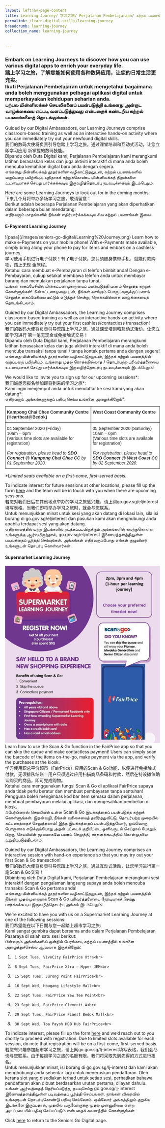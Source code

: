 ```yaml
---
layout: leftnav-page-content
title: Learning Journey/ 学习之旅/ Perjalanan Pembelajaraan/ கற்றல் பயணங்கள்
permalink: /learn-digital-skills/learning-journey
breadcrumb: learning-journey
collection_name: learning-journey


---
```

<h3>Embark on Learning Journeys to discover how you can use various digital apps to enrich your everyday life.<br>
踏上学习之旅，了解您能如何使用各种数码应用，让您的日常生活更充实。<br>
Ikuti Perjalanan Pembelajaran untuk mengetahui bagaimana anda boleh menggunakan pelbagai aplikasi digital untuk memperkayakan kehidupan seharian anda.<br>
பற்பல மின்னிலக்கச் செயலிகளைப் பயன்படுத்தி உங்களது அன்றாட வாழ்க்கையை எப்படி வளப்படுத்துவது என்பதைக் கண்டறிய கற்றல் பயணங்களைத் தொடங்குங்கள்.</h3>

Guided by our Digital Ambassadors, our Learning Journeys comprise classroom-based training as well as an interactive hands-on activity where you can immediately try out your newfound digital skills.<br>
我们的数码大使将负责引导您踏上学习之旅，通过课堂培训和互动式活动，让您立即学习应用
新掌握的数码技能。<br>
Dipandu oleh Duta Digital kami, Perjalanan Pembelajaran kami merangkumi latihan berasaskan kelas
dan juga aktiviti interaktif di mana anda boleh mencuba kemahiran digital baru anda dengan segera.<br>
எங்களது மின்னிலக்கத் தூதர்களின் வழிகாட்டுதலுடன், கற்றல் பயணங்களில் வகுப்பறை பயிற்சியும், புதிதாகக்
கற்றுக்கொண்ட மின்னிலக்கத் திறன்களை உடனடியாகச் செய்து பார்க்கக்கூடிய இருவழித்தொடர்பு
நடவடிக்கையும் இடம்பெறும்.<br>

Here are some Learning Journeys to look out for in the coming months:<br>
下来几个月将举办多场学习之旅，敬请留意：<br>
Berikut adalah beberapa Perjalanan Pembelajaran yang akan diperhatikan dalam beberapa bulan
mendatang:<br>
எதிர்வரும் மாதங்களில் நீங்கள் எதிர்பார்க்கக்கூடிய சில கற்றல் பயணங்கள் இவை:<br>

<h4>E-Payment Learning Journey</h4>
![pasa](/images/seniors-go-digital/Learning%20Journey.png)
Learn how to make e-Payments on your mobile phone! With e-Payments made available, simply bring along your phone to pay for items and embark on a cashless journey.<br>
学习使用手机进行电子付款！有了电子付款，您只须随身携带手机，就能付款购物，踏上无现
金旅程。<br>
Ketahui cara membuat e-Pembayaran di telefon bimbit anda! Dengan e-Pembayaran, cukup setakat
membawa telefon anda untuk membayar barang dan memulakan perjalanan tanpa tunai.<br>
உங்கள் கைப்பேசியில் மின்கட்டணமுறையைப் பயன்படுத்தி பணம் செலுத்த கற்றுக் கொள்ளுங்கள்!
மின்கட்டணமுறையுடன், நீங்கள் வாங்கும் பொருட்களுக்குப் பணம் செலுத்த கைப்பேசியை மட்டும் எடுத்துச்
சென்று, ரொக்கமில்லாத வாழ்க்கையைத் தொடங்கிடலாம்.<br>
  
Guided by our Digital Ambassadors, the Learning Journey comprises classroom-based training as well as an interactive hands-on activity where you can immediately try out your first cashless/contactless transaction!<br>
我们的数码大使将负责引导您踏上学习之旅，通过课堂培训和互动式活动，让您立即学习进行
第一笔无现金或免接触式交易！<br>
Dipandu oleh Duta Digital kami, Perjalanan Pembelajaran merangkumi latihan berasaskan kelas dan
juga aktiviti interaktif di mana anda boleh mencuba transaksi tanpa tunai / tanpa kontak pertama
anda dengan segera!<br>
எங்களது மின்னிலக்கத் தூதர்களின் வழிகாட்டுதலுடன், இந்தக் கற்றல் பயணத்தில் வகுப்பறை பயிற்சியும்,
உங்களது முதல் ரொக்கமில்லாத / தொடர்பற்ற பரிவர்த்தனையை உடனடியாகச் செய்து பார்க்கக்கூடிய
இருவழித்தொடர்பு நடவடிக்கையும் இடம்பெறும்!<br>

We would like to invite you to sign up for our upcoming sessions*:<br>
我们诚邀您报名参加即将到来的学习之旅*:<br>
Kami ingin menjemput anda untuk mendaftar ke sesi kami yang akan datang*:<br>
எதிர்வரும் அங்கங்களுக்குப் பதிவு செய்ய உங்களை அழைக்கிறோம்*:<br>

<style type="text/css">
.tg  {border-collapse:collapse;border-spacing:0;}
.tg td{border-color:black;border-style:solid;border-width:1px;font-family:Arial, sans-serif;font-size:14px;
  overflow:hidden;padding:10px 5px;word-break:normal;}
.tg th{border-color:black;border-style:solid;border-width:1px;font-family:Arial, sans-serif;font-size:14px;
  font-weight:normal;overflow:hidden;padding:10px 5px;word-break:normal;}
.tg .tg-l2bf{background-color:#FFF;color:#222;font-weight:bold;text-align:left;vertical-align:top}
.tg .tg-tsok{background-color:#FFF;color:#222;text-align:left;vertical-align:top}
@media screen and (max-width: 767px) {.tg {width: auto !important;}.tg col {width: auto !important;}.tg-wrap {overflow-x: auto;-webkit-overflow-scrolling: touch;}}</style>
<div class="tg-wrap"><table class="tg">
<tbody>
  <tr>
    <td class="tg-l2bf">Kampong Chai Chee Community Centre (Heartbeat@Bedok)</td>
    <td class="tg-l2bf">West Coast Community Centre</td>
  </tr>
  <tr>
    <td class="tg-tsok">04 September 2020 (Friday)<br>10am – 6pm<br>(Various time slots are available for registration)<br> <br><span style="font-style:italic">For registration, please head to </span><span style="font-weight:bold;font-style:italic">SDO Connect @ Kampong Chai Chee CC</span><span style="font-style:italic"> by 01 September 2020.</span></td>
    <td class="tg-tsok">05 September 2020 (Saturday)<br>10am – 6pm<br>(Various time slots are available for registration)<br> <br><span style="font-style:italic">For registration, please head to </span><span style="font-weight:bold;font-style:italic">SDO Connect @ West Coast CC </span><span style="font-style:italic">by 02 September 2020.</span></td>
  </tr>
</tbody>
</table></div>

_*Limited seats available on a first-come, first-served basis._

To indicate interest for future sessions at other locations, please fill up the form <a href="https://www.go.gov.sg/eljinterest" target="_blank">here</a> and the team will be in touch with you when there are upcoming sessions.<br>
若您对我们日后在其他地点举办的学习之旅感兴趣，请上网go.gov.sg/eljinterest填写表格。当我们即将举办学习之旅时，就会与您联系。<br>
Untuk menunjukkan minat untuk sesi yang akan datang di lokasi lain, sila isi borang di go.gov.sg/eljinterest dan pasukan kami akan menghubungi anda apabila terdapat sesi yang akan datang.<br>
எதிர்காலத்தில் மற்ற இடங்களில் நடத்தப்படவிருக்கும் அங்கங்களில் கலந்துகொள்ள உங்களுக்கு ஆர்வமிருந்தால்,
go.gov.sg/eljinterest இணையத்தளத்திலுள்ள படிவத்தைப் பூர்த்தி செய்யுங்கள். அங்கங்கள் எதிர்வரும்போது
எங்கள் குழுவினர் உங்களுடன் தொடர்பு கொள்வார்கள்.<br>

<h4>Supermarket Learning Journey</h4>

![pasa](/images/seniors-go-digital/Learning%20Journey%202.jpg)
Learn how to use the Scan & Go function in the FairPrice app so that you can skip the queue and make contactless payment! Users can simply scan the barcode of the items on-the-go, make payment via the app, and verify the purchases at the kiosk.<br>
学习使用职总平价超市（FairPrice）应用的Scan &amp; Go功能，以便进行免接触式付款，无须排队结账！用户只须通过应用扫描商品条码和付款，然后在特设摊位确认购买的商品，即可完成购物。<br>
Ketahui cara menggunakan fungsi Scan &amp; Go di aplikasi FairPrice supaya anda tidak perlu beratur dan membuat pembayaran tanpa sentuhan! Pengguna boleh mengimbas kod bar item semasa dalam perjalanan, membuat pembayaran melalui aplikasi, dan mengesahkan pembelian di kiosk.<br>
ஃபேர்பிரைஸ் செயலியில் உள்ள Scan &amp; Go இயக்கத்தைப் பயன்படுத்த கற்றுக் கொள்ளுங்கள். இதன்வழி, நீங்கள் வரிசையைத் தவிர்த்துவிட்டு, தொடர்பற்ற முறையில் கட்டணத்தைச் செலுத்தலாம்! இந்த இயக்கத்தைப் பயன்படுத்துவோர், ஒவ்வொரு பொருளாக எடுக்கும்போது அதன் பட்டைக் குறியீட்டை ஒளிவருடல் செய்தால் போதும். பிறகு, செயலியின் மூலமாகவே பணம் செலுத்தி, சாதனக்கூடத்தில் கொள்முதலை உறுதிப்படுத்திடலாம்.<br>

Guided by our Digital Ambassadors, the Learning Journey comprises an interactive session with hand-on experience so that you may try out your first Scan & Go transaction!<br>
我们的数码大使将负责引导您踏上学习之旅，通过互动式活动，让您学习进行第一笔Scan & Go交易！<br>
Dibimbing oleh Duta Digital kami, Perjalanan Pembelajaran merangkumi sesi interaktif dengan pengalaman langsung supaya anda boleh mencuba transaksi Scan &amp; Go pertama anda!<br>
எங்களது மின்னிலக்கத் தூதர்களின் வழிகாட்டுதலுடன், இந்தக் கற்றல் பயணத்தில் நீங்கள் முதல்முறையாக Scan & Go பரிவர்த்தனையை நேரடியாகச் செய்து பார்க்கக்கூடிய இருவழித்தொடர்பு அங்கம் இடம்பெறும்!<br>

We’re excited to have you with us on a Supermarket Learning Journey at one of the following sessions:<br>
我们希望能在以下日期与您一起踏上超市学习之旅:<br>
Kami sangat gembira dapat bersama anda dalam Perjalanan Pembelajaran Pasaraya di salah satu
sesi berikut:<br>
பின்வரும் அங்கங்களில் ஒன்றில் பேரங்காடி கற்றல் பயணத்தில் உங்களை அழைத்துச்செல்ல ஆவலாக
இருக்கிறோம்:<br>

1)      1 Sept Tues, VivoCity FairPrice Xtra<br>
2)      8 Sept Tues, FairPrice Xtra – Hyper JEM<br>
3)      15 Sept Tues, Jurong Point FairPrice<br>
4)      16 Sept Wed, Hougang Lifestyle Mall<br>
5)      22 Sept Tues, FairPrice Yew Tee Point<br>
6)      23 Sept Wed, FairPrice Clementi A<br>
7)      29 Sept Tues, FairPrice Finest Bedok Mall<br>
8)      30 Sept Wed, Toa Payoh HDB Hub FairPrice<br>

To indicate interest, please fill up the form <a href="https://www.go.gov.sg/lj-interest" target="_blank">here</a> and we’d reach out to you shortly to proceed with registration. Due to limited slots available for each session, do note that registration will be on a first-come, first-served basis.<br>
若您有兴趣参加超市学习之旅，请上网go.gov.sg/lj-interest填写表格，我们会尽快与您联系。由于每趟学习之旅的名额有限，我们将采取先到先得的方式进行报名。<br>
Untuk menunjukkan minat, isi borang di go.gov.sg/lj-interest dan kami akan menghubungi anda sebentar lagi untuk meneruskan pendaftaran. Oleh kerana slot yang disediakan terhad untuk setiap sesi, perhatikan bahawa pendaftaran akan dibuat berdasarkan urutan pertama, dilayan dahulu.<br>
உங்கள் ஆர்வத்தைத் தெரியப்படுத்த, தயவுசெய்து go.gov.sg/lj-interest இணையத்தளத்திலுள்ள படிவத்தைப் பூர்த்தி செய்யுங்கள். நாங்கள் விரைவில் உங்களுடன் தொடர்புகொண்டு பதிவு செய்வோம். ஒவ்வோர் அங்கத்திலும் குறுகிய இடங்களே இருப்பதால், முதலில் வருவோருக்கு முதல் முன்னுரிமை என்ற அடிப்படையில் பதிவு செய்யப்படும் என்பதைக் கவனத்தில் கொள்ளுங்கள்.<br>

Click <a href="https://www.go.gov.sg/seniorsgodigital/" target="_blank">here</a> to return to the Seniors Go Digital page.
